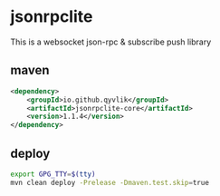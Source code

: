# jsonrpclite

This is a websocket json-rpc & subscribe push library

## maven

```xml
<dependency>
    <groupId>io.github.qyvlik</groupId>
    <artifactId>jsonrpclite-core</artifactId>
    <version>1.1.4</version>
</dependency>
```

## deploy

```bash
export GPG_TTY=$(tty)
mvn clean deploy -Prelease -Dmaven.test.skip=true
```
